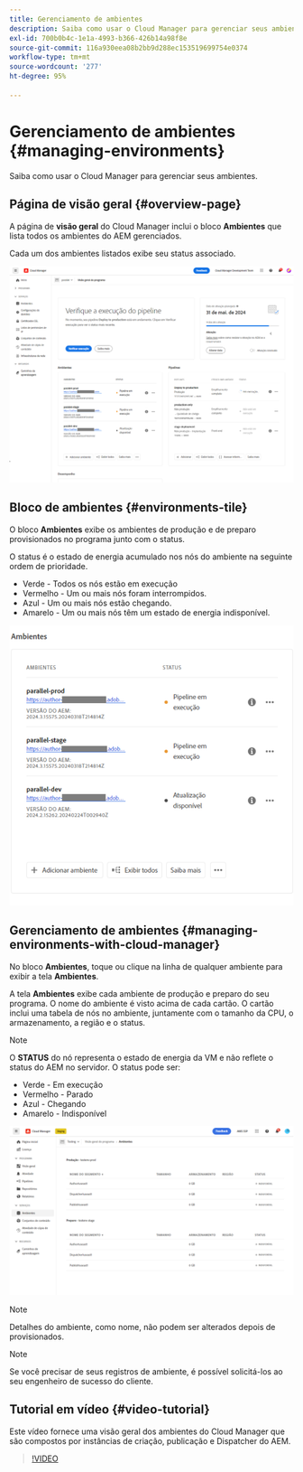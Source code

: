 ```yaml
---
title: Gerenciamento de ambientes
description: Saiba como usar o Cloud Manager para gerenciar seus ambientes.
exl-id: 700b0b4c-1e1a-4993-b366-426b14a98f8e
source-git-commit: 116a930eea08b2bb9d288ec153519699754e0374
workflow-type: tm+mt
source-wordcount: '277'
ht-degree: 95%

---
```



# Gerenciamento de ambientes {#managing-environments}

Saiba como usar o Cloud Manager para gerenciar seus ambientes.

## Página de visão geral {#overview-page}

A página de **visão geral** do Cloud Manager inclui o bloco **Ambientes** que lista todos os ambientes do AEM gerenciados.

Cada um dos ambientes listados exibe seu status associado.

![Página de visão geral](/help/assets/Manage-Environ-Overview.png)

## Bloco de ambientes {#environments-tile}

O bloco **Ambientes** exibe os ambientes de produção e de preparo provisionados no programa junto com o status.

O status é o estado de energia acumulado nos nós do ambiente na seguinte ordem de prioridade.

* Verde - Todos os nós estão em execução
* Vermelho - Um ou mais nós foram interrompidos.
* Azul - Um ou mais nós estão chegando.
* Amarelo - Um ou mais nós têm um estado de energia indisponível.

![Bloco de ambientes](/help/assets/Environments-card-new.png)

## Gerenciamento de ambientes {#managing-environments-with-cloud-manager}

No bloco **Ambientes**, toque ou clique na linha de qualquer ambiente para exibir a tela **Ambientes**.

A tela **Ambientes** exibe cada ambiente de produção e preparo do seu programa. O nome do ambiente é visto acima de cada cartão. O cartão inclui uma tabela de nós no ambiente, juntamente com o tamanho da CPU, o armazenamento, a região e o status.

>[!NOTE]
>
>O **STATUS** do nó representa o estado de energia da VM e não reflete o status do AEM no servidor. O status pode ser:

* Verde - Em execução
* Vermelho - Parado
* Azul - Chegando
* Amarelo - Indisponível

![Guia Ambientes](/help/assets/Environments-tab.png)

>[!NOTE]
>
>Detalhes do ambiente, como nome, não podem ser alterados depois de provisionados.

>[!NOTE]
>
>Se você precisar de seus registros de ambiente, é possível solicitá-los ao seu engenheiro de sucesso do cliente.

## Tutorial em vídeo {#video-tutorial}

Este vídeo fornece uma visão geral dos ambientes do Cloud Manager que são compostos por instâncias de criação, publicação e Dispatcher do AEM.

>[!VIDEO](https://video.tv.adobe.com/v/26318/)
